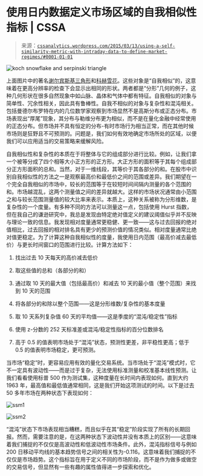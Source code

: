 <!--yml

分类：未分类

日期：2024-05-12 17:47:47

-->

# 使用日内数据定义市场区域的自我相似性指标 | CSSA

> 来源：[`cssanalytics.wordpress.com/2015/03/13/using-a-self-similarity-metric-with-intraday-data-to-define-market-regimes/#0001-01-01`](https://cssanalytics.wordpress.com/2015/03/13/using-a-self-similarity-metric-with-intraday-data-to-define-market-regimes/#0001-01-01)

![koch snowflake and serpinski triangle](https://cssanalytics.files.wordpress.com/2015/03/koch-snowflake-and-serpinski-triangle.png)

上面图片中的著名[谢尔宾斯基三角形](http://en.wikipedia.org/wiki/Sierpinski_triangle)和[科赫雪花](http://en.wikipedia.org/wiki/Koch_snowflake)。这些对象是“自我相似”的，这意味着在更高分辨率的检查下会显示出相同的形状。两者都是“分形”几何的例子，这种几何形状在很多自然现象中如山脉、晶体和气体中都有特征。自我相似的对象与简单性、冗余性相关，因此具有鲁棒性。自我不相似的对象与复杂性和混沌相关。包括曼德尔布罗特在内的几位数学家观察到市场显然不是高斯分布或正态分布。市场表现出“厚尾”现象，其分布与勒维分布更为相似，而不是在量化金融中经常使用的正态分布。但市场并不具有恒定的分布-有时市场行为相当正常，而在其他时候市场则是狂野且不可预测的。问题是，我们如何有效地确定市场所处的区域，以便我们可以应用适当的交易策略来缓解风险。

自我相似性和复杂性的本质在于将整体与它的组成部分进行比较。例如，让我们拿一个被等分成了四个相等大小正方形的正方形。大正方形的面积等于其每个组成部分正方形面积的总和。当然，对于一维线段，其等价于其各部分的和。在股市中识别自我相似性的方法之一是观察最高价和最低价之间的范围或差异。我们期望在一个完全自我相似的市场中，较长的范围等于在较短时间间隔内测量的各个范围的和。市场越混乱，这两个测量值之间的差异就越大。这样的市场状况通常由小范围之和与较长范围测量值的较大比率来表示。本质上，这种关系被称为分形维数，是复杂性的一个度量。有多种不同的方法可以测量这一点，包括使用 Hurst 指数，但在我自己的谦逊研究中，我总是发现由特定绝对值定义的建议阈值似乎并不反映与理论一致的信息。我发现相对度量通常更稳健、更一致——这与过去回报的绝对值相比，过去回报的相对排名具有更少的预测价值的情况类似。相对度量通常比绝对值更稳定。为了计算这种自我相似性的度量，我使用日内范围（最高价减去最低价）与更长时间窗口的范围进行比较。计算方法如下：

1) 找出过去 10 天每天的高价减去低价

2) 取这些值的总和（各部分的和）

3) 通过取 10 天的最大值（包括最高价）和减去 10 天的最小值（整个范围）来找到 10 天的范围

4) 将各部分的和除以整个范围——这是分形维数/复杂性的基本度量

5) 取 10 天系列复杂值 60 天的平均值——这是季度的“混沌/稳定性”指标

6) 使用 z-分数的 252 天标准差或混沌/稳定性指标的百分位数排名

7) 高于 0.5 的值表明市场处于“混沌”状态，预测性更差，非平稳性更高；低于 0.5 的值表明市场稳定，更可预测。

当市场“稳定”时，更容易应用有效的量化交易系统。当市场处于“混沌”模式时，它不一定具有波动性——而是过于复杂，无法使用标准测量和校准基本线性预测。让我们看看使用标普 500 作为测试集，这种度量在长时间内表现如何。直到大约 1963 年，最高值和最低值通常相同，这是我们开始这项测试的时间。以下是过去 50 多年市场在两种状态下表现如何：

![ssm1](https://cssanalytics.files.wordpress.com/2015/03/ssm1.png)

![ssm2](https://cssanalytics.files.wordpress.com/2015/03/ssm2.png)

“混沌”状态下市场表现相当糟糕，而且似乎在其“稳定”阶段实现了所有的长期回报。然而，需要注意的是，在这两种状态下波动性并没有本质上的区别——这意味着我们捕捉的不仅仅是高波动性和低波动性市场条件。此外，混沌指标信号与例如 200 日移动平均线的基本趋势信号之间的相关性为-0.116。这意味着我们捕捉的不仅仅是市场趋势。这个指标旨在用于定义不同的市场阶段，而不是作为做多或做空的交易信号，但显然有一些有趣的属性值得进一步探索和优化。
